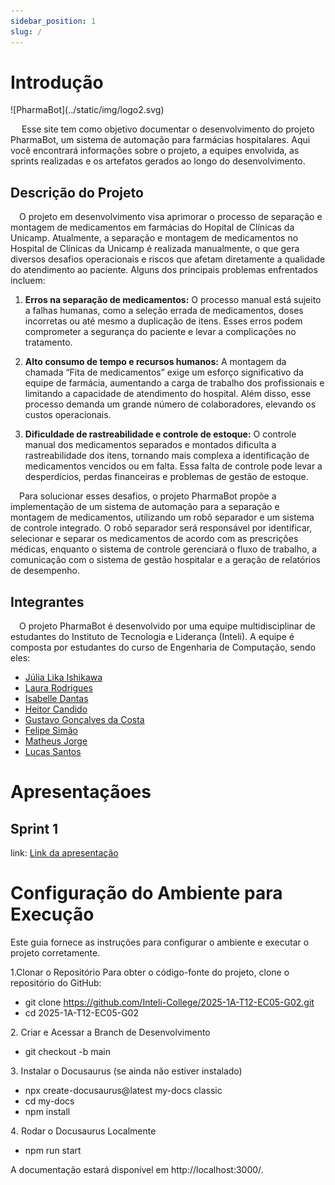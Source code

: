 ```yaml
---
sidebar_position: 1
slug: /
---
```


# Introdução
<div style={{textAlign: 'center'}}>
![PharmaBot](../static/img/logo2.svg)
</div>

&emsp; Esse site tem como objetivo documentar o desenvolvimento do projeto PharmaBot, um sistema de automação para farmácias hospitalares. Aqui você encontrará informações sobre o projeto, a equipes envolvida, as sprints realizadas e os artefatos gerados ao longo do desenvolvimento.

## Descrição do Projeto

&emsp;O projeto em desenvolvimento visa aprimorar o processo de separação e montagem de medicamentos em farmácias do Hopital de Clínicas da Unicamp. Atualmente, a separação e montagem de medicamentos no Hospital de Clínicas da Unicamp é realizada manualmente, o que gera diversos desafios operacionais e riscos que afetam diretamente a qualidade do atendimento ao paciente. Alguns dos principais problemas enfrentados incluem:

1. **Erros na separação de medicamentos:** O processo manual está sujeito a falhas humanas, como a seleção errada de medicamentos, doses incorretas ou até mesmo a duplicação de itens. Esses erros podem comprometer a segurança do paciente e levar a complicações no tratamento.

2. **Alto consumo de tempo e recursos humanos:** A montagem da chamada “Fita de medicamentos” exige um esforço significativo da equipe de farmácia, aumentando a carga de trabalho dos profissionais e limitando a capacidade de atendimento do hospital. Além disso, esse processo demanda um grande número de colaboradores, elevando os custos operacionais.

3. **Dificuldade de rastreabilidade e controle de estoque:** O controle manual dos medicamentos separados e montados dificulta a rastreabilidade dos itens, tornando mais complexa a identificação de medicamentos vencidos ou em falta. Essa falta de controle pode levar a desperdícios, perdas financeiras e problemas de gestão de estoque.

&emsp;Para solucionar esses desafios, o projeto PharmaBot propõe a implementação de um sistema de automação para a separação e montagem de medicamentos, utilizando um robô separador e um sistema de controle integrado. O robô separador será responsável por identificar, selecionar e separar os medicamentos de acordo com as prescrições médicas, enquanto o sistema de controle gerenciará o fluxo de trabalho, a comunicação com o sistema de gestão hospitalar e a geração de relatórios de desempenho.

## Integrantes

&emsp;O projeto PharmaBot é desenvolvido por uma equipe multidisciplinar de estudantes do Instituto de Tecnologia e Liderança (Inteli). A equipe é composta por estudantes do curso de Engenharia de Computação, sendo eles:

- [Júlia Lika Ishikawa](https://www.linkedin.com/in/julia-lika-ishikawa/)
- [Laura Rodrigues](https://www.linkedin.com/in/laura-rodrigues31/)
- [Isabelle Dantas](https://www.linkedin.com/in/iisabelledantas/)
- [Heitor Candido](https://www.linkedin.com/in/heitorfariacandido/)
- [Gustavo Gonçalves da Costa](https://www.linkedin.com/in/gustavo-dacosta/)
- [Felipe Simão](https://www.linkedin.com/in/felipefmsimao/)
- [Matheus Jorge](https://www.linkedin.com/in/matheusjorgerosa/)
- [Lucas Santos](https://www.linkedin.com/in/lucas-nepomuceno-ismart/)

# Apresentaçãoes 
## Sprint 1
link: [Link da apresentação](https://www.canva.com/design/DAGe61Ti2jY/8LlHrnHwNO6Wccc_JHGuew/edit?utm_content=DAGe61Ti2jY&utm_campaign=designshare&utm_medium=link2&utm_source=sharebutton)

# Configuração do Ambiente para Execução
Este guia fornece as instruções para configurar o ambiente e executar o projeto corretamente.

1️.Clonar o Repositório
Para obter o código-fonte do projeto, clone o repositório do GitHub:

* git clone https://github.com/Inteli-College/2025-1A-T12-EC05-G02.git
* cd 2025-1A-T12-EC05-G02

2️. Criar e Acessar a Branch de Desenvolvimento
* git checkout -b main

3️. Instalar o Docusaurus (se ainda não estiver instalado)
* npx create-docusaurus@latest my-docs classic
* cd my-docs
* npm install

4️. Rodar o Docusaurus Localmente
* npm run start

A documentação estará disponível em http://localhost:3000/.

